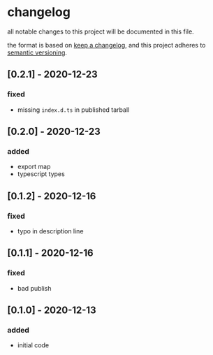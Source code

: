 # changelog

all notable changes to this project will be documented in this file.

the format is based on [keep a changelog](https://keepachangelog.com/en/1.0.0/),
and this project adheres to [semantic versioning](https://semver.org/spec/v2.0.0.html).

## [0.2.1] - 2020-12-23

### fixed

- missing `index.d.ts` in published tarball

## [0.2.0] - 2020-12-23

### added

- export map
- typescript types

## [0.1.2] - 2020-12-16

### fixed

- typo in description line

## [0.1.1] - 2020-12-16

### fixed

- bad publish

## [0.1.0] - 2020-12-13

### added

- initial code
